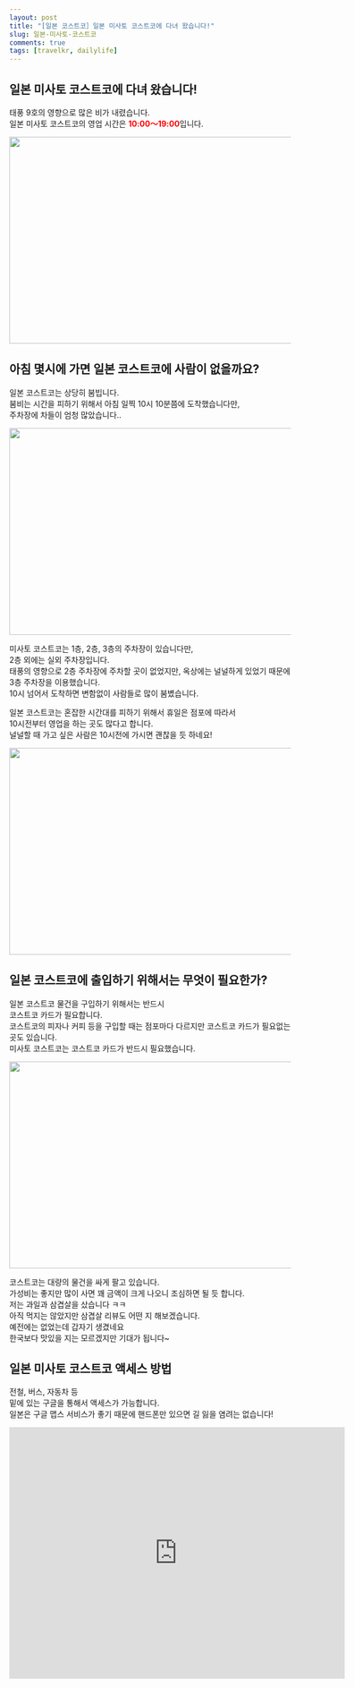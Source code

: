 ```yaml
---
layout: post
title: "[일본 코스트코］일본 미사토 코스트코에 다녀 왔습니다!"
slug: 일본-미사토-코스트코
comments: true
tags: [travelkr, dailylife]
---
```

  
## 일본 미사토 코스트코에 다녀 왔습니다!  

태풍 9호의 영향으로 많은 비가 내렸습니다.  
일본 미사토 코스트코의 영업 시간은 <span style="color:red"><strong>10:00〜19:00</strong></span>입니다.  


<img src="https://drive.google.com/uc?export=view&id=17VX-EfE3cYb24wN0IVr5y5s_E3tb10lL"  width="700" height="370">


  
## 아침 몇시에 가면 일본 코스트코에 사람이 없을까요?   

일본 코스트코는 상당히 붐빕니다.  
붐비는 시간을 피하기 위해서 아침 일찍 10시 10분쯤에 도착했습니다만,  
주차장에 차들이 엄청 많았습니다..  

<img src="https://drive.google.com/uc?export=view&id=10NZpZBiAyMea3KI-zRQhN6ohq6JrwOUj"  width="700" height="370">

미사토 코스트코는 1층, 2층, 3층의 주차장이 있습니다만,  
2층 외에는 실외 주차장입니다.  
태풍의 영향으로 2층 주차장에 주차할 곳이 없었지만, 옥상에는 널널하게 있었기 때문에  
3층 주차장을 이용했습니다.  
10시 넘어서 도착하면 변함없이 사람들로 많이 붐볐습니다.  

일본 코스트코는 혼잡한 시간대를 피하기 위해서 휴일은 점포에 따라서  
10시전부터 영업을 하는 곳도 많다고 합니다.  
널널할 때 가고 싶은 사람은 10시전에 가시면 괜찮을 듯 하네요!  


<img src="https://drive.google.com/uc?export=view&id=1YySO0QEYZ65jP3q4RchOFXh2fJNQ5VBE"  width="700" height="370">

## 일본 코스트코에 출입하기 위해서는 무엇이 필요한가?

일본 코스트코 물건을 구입하기 위해서는 반드시  
코스트코 카드가 필요합니다.  
코스트코의 피자나 커피 등을 구입할 때는 점포마다 다르지만 코스트코 카드가 필요없는 곳도 있습니다.  
미사토 코스트코는 코스트코 카드가 반드시 필요했습니다.  


<img src="https://drive.google.com/uc?export=view&id=1Z3mtCm4I8X2Gxt-cmyuAMlNElhHXNN6B"  width="700" height="370">

코스트코는 대량의 물건을 싸게 팔고 있습니다.  
가성비는 좋지만 많이 사면 꽤 금액이 크게 나오니 조심하면 될 듯 합니다.  
저는 과일과 삼겹살을 샀습니다 ㅋㅋ  
아직 먹지는 않았지만 삼겹살 리뷰도 어떤 지 해보겠습니다.  
예전에는 없었는데 갑자기 생겼네요  
한국보다 맛있을 지는 모르겠지만 기대가 됩니다~  


      
## 일본 미사토 코스트코 액세스 방법

전철, 버스, 자동차 등  
밑에 있는 구글을 통해서 액세스가 가능합니다.  
일본은 구글 맵스 서비스가 좋기 때문에 핸드폰만 있으면 길 잃을 염려는 없습니다!  

<iframe src="https://www.google.com/maps/embed?pb=!1m18!1m12!1m3!1d3233.506393848647!2d139.86195261568818!3d35.86110528015277!2m3!1f0!2f0!3f0!3m2!1i1024!2i768!4f13.1!3m3!1m2!1s0x60189a0fcfb10e83%3A0xb09f23316cc1edc3!2z7L2U7Iqk7Yq47L2UIO2ZgOyEuOydvCDsi6Drr7jsgqzthqDsoJA!5e0!3m2!1sko!2sjp!4v1628404472791!5m2!1sko!2sjp" width="600" height="450" style="border:0;" allowfullscreen="" loading="lazy"></iframe>